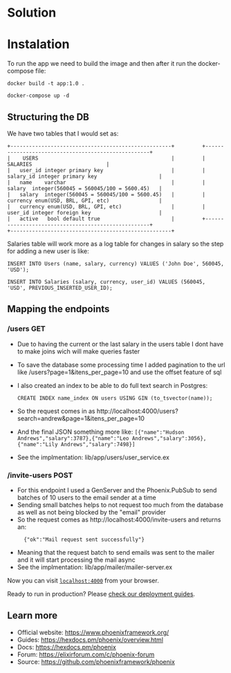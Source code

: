 # Solution

# Instalation

To run the app we need to build the image and then after it run the docker-compose file:
```
docker build -t app:1.0 .

docker-compose up -d
```

## Structuring the DB

We have two tables that I would set as:

```
+----------------------------------------------------+         +----------------------------------------------------+
|    USERS                                           |         |                    SALARIES                        |
|   user_id integer primary key                      |         |   salary_id integer primary key                    |
|   name    varchar                                  |         |   salary  integer(560045 = 560045/100 = 5600.45)   |
|   salary  integer(560045 = 560045/100 = 5600.45)   |         |   currency enum(USD, BRL, GPI, etc)                |
|   currency enum(USD, BRL, GPI, etc)                |         |   user_id integer foreign key                      |
|   active   bool default true                       |         +----------------------------------------------------+
+----------------------------------------------------+
```

Salaries table will work more as a log table for changes in salary so the step for adding a new user is like:

```
INSERT INTO Users (name, salary, currency) VALUES ('John Doe', 560045, 'USD');

INSERT INTO Salaries (salary, currency, user_id) VALUES (560045, 'USD', PREVIOUS_INSERTED_USER_ID); 
```

## Mapping the endpoints

### /users GET
  -  Due to having the current or the last salary in the users table I dont have to make joins wich will make queries faster
  -  To save the database some processing time I added pagination to the url like /users?page=1&itens_per_page=10 and use the offset feature of sql
  -  I also created an index to be able to do full text search in Postgres:
      ```
      CREATE INDEX name_index ON users USING GIN (to_tsvector(name));
      ```
  - So the request comes in as http://localhost:4000/users?search=andrew&page=1&itens_per_page=10

  -  And the final JSON something more like:
    ```
         [{"name":"Hudson Andrews","salary":3787},{"name":"Leo Andrews","salary":3056},{"name":"Lily Andrews","salary":7498}]
    ```
  - See the implmentation: lib/app/users/user_service.ex

### /invite-users POST
   - For this endpoint I used a GenServer and the Phoenix.PubSub to send batches of 10 users to the email sender at a time
   - Sending small batches helps to not request too much from the database as well as not being blocked by the "email" provider 
   - So the request comes as http://localhost:4000/invite-users and returns an:
     ```
       {"ok":"Mail request sent successfully"}
     ```
   - Meaning that the request batch to send emails was sent to the mailer and it will start processing the mail async
   - See the implmentation: lib/app/mailer/mailer-server.ex

Now you can visit [`localhost:4000`](http://localhost:4000) from your browser.

Ready to run in production? Please [check our deployment guides](https://hexdocs.pm/phoenix/deployment.html).

## Learn more

  * Official website: https://www.phoenixframework.org/
  * Guides: https://hexdocs.pm/phoenix/overview.html
  * Docs: https://hexdocs.pm/phoenix
  * Forum: https://elixirforum.com/c/phoenix-forum
  * Source: https://github.com/phoenixframework/phoenix

